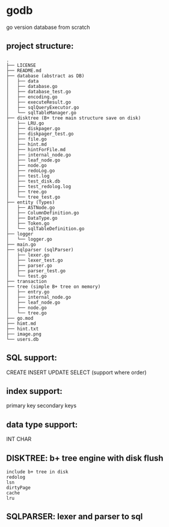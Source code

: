 # godb
go version database from scratch

## project structure:
```
.
├── LICENSE
├── README.md
├── database (abstract as DB)
│   ├── data
│   ├── database.go
│   ├── database_test.go
│   ├── encoding.go
│   ├── executeResult.go
│   ├── sqlQueryExecutor.go
│   └── sqlTableManager.go
├── disktree (B+ tree main structure save on disk)
│   ├── LRU.go
│   ├── diskpager.go
│   ├── diskpager_test.go
│   ├── file.go
│   ├── hint.md
│   ├── hintForFile.md
│   ├── internal_node.go
│   ├── leaf_node.go
│   ├── node.go
│   ├── redoLog.go
│   ├── test.log
│   ├── test_disk.db
│   ├── test_redolog.log
│   ├── tree.go
│   └── tree_test.go
├── entity (Types)
│   ├── ASTNode.go
│   ├── ColumnDefinition.go
│   ├── DataType.go
│   ├── Token.go
│   └── sqlTableDefinition.go
├── logger
│   └── logger.go
├── main.go
├── sqlparser (sqlParser)
│   ├── lexer.go
│   ├── lexer_test.go
│   ├── parser.go
│   ├── parser_test.go
│   └── test.go
├── transaction
├── tree (simple B+ tree on memory)
│   ├── entry.go
│   ├── internal_node.go
│   ├── leaf_node.go
│   ├── node.go
│   └── tree.go
├── go.mod
├── himt.md
├── hint.txt
├── image.png
└── users.db
```

## SQL support:
CREATE
INSERT
UPDATE
SELECT (support where order)

## index support:
primary key
secondary keys

## data type support:
INT
CHAR

## DISKTREE: b+ tree engine with disk flush

    include b+ tree in disk 
    redolog
    lsn
    dirtyPage
    cache
    lru

## SQLPARSER: lexer and parser to sql